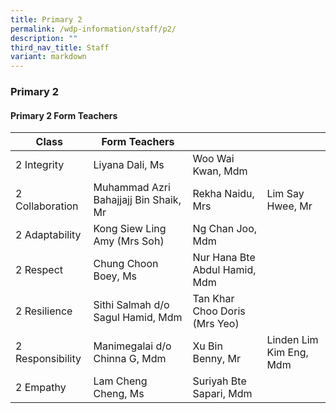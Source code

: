 ```yaml
---
title: Primary 2
permalink: /wdp-information/staff/p2/
description: ""
third_nav_title: Staff
variant: markdown
---
```

### **Primary 2**

#### **Primary 2 Form Teachers**

| Class | Form Teachers |  |  |
|---|---|---|---|
| 2 Integrity | Liyana Dali, Ms | Woo Wai Kwan, Mdm | 
| 2 Collaboration | Muhammad Azri Bahajjajj Bin Shaik, Mr | Rekha Naidu, Mrs | Lim Say Hwee, Mr |
| 2 Adaptability | Kong Siew Ling Amy (Mrs Soh)  | Ng Chan Joo, Mdm |  
| 2 Respect | Chung Choon Boey, Ms | Nur Hana Bte Abdul Hamid, Mdm|   
| 2 Resilience | Sithi Salmah d/o Sagul Hamid, Mdm | Tan Khar Choo Doris (Mrs Yeo)|
| 2 Responsibility | Manimegalai d/o Chinna G, Mdm| Xu Bin Benny, Mr |Linden Lim Kim Eng, Mdm| 
| 2 Empathy | Lam Cheng Cheng, Ms | Suriyah Bte Sapari, Mdm |